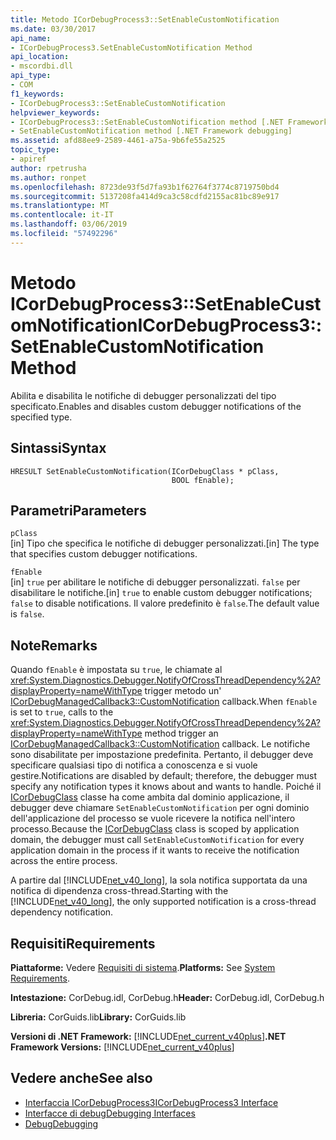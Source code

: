 ```yaml
---
title: Metodo ICorDebugProcess3::SetEnableCustomNotification
ms.date: 03/30/2017
api_name:
- ICorDebugProcess3.SetEnableCustomNotification Method
api_location:
- mscordbi.dll
api_type:
- COM
f1_keywords:
- ICorDebugProcess3::SetEnableCustomNotification
helpviewer_keywords:
- ICorDebugProcess3::SetEnableCustomNotification method [.NET Framework debugging]
- SetEnableCustomNotification method [.NET Framework debugging]
ms.assetid: afd88ee9-2589-4461-a75a-9b6fe55a2525
topic_type:
- apiref
author: rpetrusha
ms.author: ronpet
ms.openlocfilehash: 8723de93f5d7fa93b1f62764f3774c8719750bd4
ms.sourcegitcommit: 5137208fa414d9ca3c58cdfd2155ac81bc89e917
ms.translationtype: MT
ms.contentlocale: it-IT
ms.lasthandoff: 03/06/2019
ms.locfileid: "57492296"
---
```

# <a name="icordebugprocess3setenablecustomnotification-method"></a><span data-ttu-id="065ed-102">Metodo ICorDebugProcess3::SetEnableCustomNotification</span><span class="sxs-lookup"><span data-stu-id="065ed-102">ICorDebugProcess3::SetEnableCustomNotification Method</span></span>
<span data-ttu-id="065ed-103">Abilita e disabilita le notifiche di debugger personalizzati del tipo specificato.</span><span class="sxs-lookup"><span data-stu-id="065ed-103">Enables and disables custom debugger notifications of the specified type.</span></span>  
  
## <a name="syntax"></a><span data-ttu-id="065ed-104">Sintassi</span><span class="sxs-lookup"><span data-stu-id="065ed-104">Syntax</span></span>  
  
```  
HRESULT SetEnableCustomNotification(ICorDebugClass * pClass,  
                                    BOOL fEnable);  
```  
  
## <a name="parameters"></a><span data-ttu-id="065ed-105">Parametri</span><span class="sxs-lookup"><span data-stu-id="065ed-105">Parameters</span></span>  
 `pClass`  
 <span data-ttu-id="065ed-106">[in] Tipo che specifica le notifiche di debugger personalizzati.</span><span class="sxs-lookup"><span data-stu-id="065ed-106">[in] The type that specifies custom debugger notifications.</span></span>  
  
 `fEnable`  
 <span data-ttu-id="065ed-107">[in] `true` per abilitare le notifiche di debugger personalizzati. `false` per disabilitare le notifiche.</span><span class="sxs-lookup"><span data-stu-id="065ed-107">[in] `true` to enable custom debugger notifications; `false` to disable notifications.</span></span> <span data-ttu-id="065ed-108">Il valore predefinito è `false`.</span><span class="sxs-lookup"><span data-stu-id="065ed-108">The default value is `false`.</span></span>  
  
## <a name="remarks"></a><span data-ttu-id="065ed-109">Note</span><span class="sxs-lookup"><span data-stu-id="065ed-109">Remarks</span></span>  
 <span data-ttu-id="065ed-110">Quando `fEnable` è impostata su `true`, le chiamate al <xref:System.Diagnostics.Debugger.NotifyOfCrossThreadDependency%2A?displayProperty=nameWithType> trigger metodo un' [ICorDebugManagedCallback3::CustomNotification](../../../../docs/framework/unmanaged-api/debugging/icordebugmanagedcallback3-customnotification-method.md) callback.</span><span class="sxs-lookup"><span data-stu-id="065ed-110">When `fEnable` is set to `true`, calls to the <xref:System.Diagnostics.Debugger.NotifyOfCrossThreadDependency%2A?displayProperty=nameWithType> method trigger an [ICorDebugManagedCallback3::CustomNotification](../../../../docs/framework/unmanaged-api/debugging/icordebugmanagedcallback3-customnotification-method.md) callback.</span></span> <span data-ttu-id="065ed-111">Le notifiche sono disabilitate per impostazione predefinita. Pertanto, il debugger deve specificare qualsiasi tipo di notifica a conoscenza e si vuole gestire.</span><span class="sxs-lookup"><span data-stu-id="065ed-111">Notifications are disabled by default; therefore, the debugger must specify any notification types it knows about and wants to handle.</span></span> <span data-ttu-id="065ed-112">Poiché il [ICorDebugClass](../../../../docs/framework/unmanaged-api/debugging/icordebug-interface.md) classe ha come ambita dal dominio applicazione, il debugger deve chiamare `SetEnableCustomNotification` per ogni dominio dell'applicazione del processo se vuole ricevere la notifica nell'intero processo.</span><span class="sxs-lookup"><span data-stu-id="065ed-112">Because the [ICorDebugClass](../../../../docs/framework/unmanaged-api/debugging/icordebug-interface.md) class is scoped by application domain, the debugger must call `SetEnableCustomNotification` for every application domain in the process if it wants to receive the notification across the entire process.</span></span>  
  
 <span data-ttu-id="065ed-113">A partire dal [!INCLUDE[net_v40_long](../../../../includes/net-v40-long-md.md)], la sola notifica supportata da una notifica di dipendenza cross-thread.</span><span class="sxs-lookup"><span data-stu-id="065ed-113">Starting with the [!INCLUDE[net_v40_long](../../../../includes/net-v40-long-md.md)], the only supported notification is a cross-thread dependency notification.</span></span>  
  
## <a name="requirements"></a><span data-ttu-id="065ed-114">Requisiti</span><span class="sxs-lookup"><span data-stu-id="065ed-114">Requirements</span></span>  
 <span data-ttu-id="065ed-115">**Piattaforme:** Vedere [Requisiti di sistema](../../../../docs/framework/get-started/system-requirements.md).</span><span class="sxs-lookup"><span data-stu-id="065ed-115">**Platforms:** See [System Requirements](../../../../docs/framework/get-started/system-requirements.md).</span></span>  
  
 <span data-ttu-id="065ed-116">**Intestazione:** CorDebug.idl, CorDebug.h</span><span class="sxs-lookup"><span data-stu-id="065ed-116">**Header:** CorDebug.idl, CorDebug.h</span></span>  
  
 <span data-ttu-id="065ed-117">**Libreria:** CorGuids.lib</span><span class="sxs-lookup"><span data-stu-id="065ed-117">**Library:** CorGuids.lib</span></span>  
  
 <span data-ttu-id="065ed-118">**Versioni di .NET Framework:** [!INCLUDE[net_current_v40plus](../../../../includes/net-current-v40plus-md.md)]</span><span class="sxs-lookup"><span data-stu-id="065ed-118">**.NET Framework Versions:** [!INCLUDE[net_current_v40plus](../../../../includes/net-current-v40plus-md.md)]</span></span>  
  
## <a name="see-also"></a><span data-ttu-id="065ed-119">Vedere anche</span><span class="sxs-lookup"><span data-stu-id="065ed-119">See also</span></span>
- [<span data-ttu-id="065ed-120">Interfaccia ICorDebugProcess3</span><span class="sxs-lookup"><span data-stu-id="065ed-120">ICorDebugProcess3 Interface</span></span>](../../../../docs/framework/unmanaged-api/debugging/icordebugprocess3-interface.md)
- [<span data-ttu-id="065ed-121">Interfacce di debug</span><span class="sxs-lookup"><span data-stu-id="065ed-121">Debugging Interfaces</span></span>](../../../../docs/framework/unmanaged-api/debugging/debugging-interfaces.md)
- [<span data-ttu-id="065ed-122">Debug</span><span class="sxs-lookup"><span data-stu-id="065ed-122">Debugging</span></span>](../../../../docs/framework/unmanaged-api/debugging/index.md)
